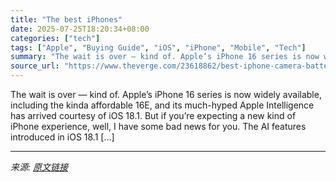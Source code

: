 ```yaml
---
title: "The best iPhones"
date: 2025-07-25T18:20:34+08:00
categories: ["tech"]
tags: ["Apple", "Buying Guide", "iOS", "iPhone", "Mobile", "Tech"]
summary: "The wait is over — kind of. Apple’s iPhone 16 series is now widely available, including the kinda affordable 16E, and its much-hyped Apple Intelligence has arrived courtesy of iOS 18.1. But if you’re "
source_url: "https://www.theverge.com/23618862/best-iphone-camera-battery-screen-guide"
---
```


The wait is over — kind of. Apple’s iPhone 16 series is now widely available, including the kinda affordable 16E, and its much-hyped Apple Intelligence has arrived courtesy of iOS 18.1. But if you’re expecting a new kind of iPhone experience, well, I have some bad news for you. The&#160;AI features introduced in iOS 18.1 [&#8230;]

---

*来源: [原文链接](https://www.theverge.com/23618862/best-iphone-camera-battery-screen-guide)*
